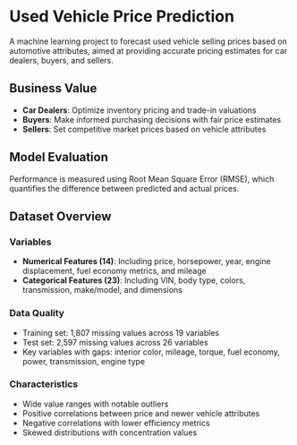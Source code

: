 # Used Vehicle Price Prediction

A machine learning project to forecast used vehicle selling prices based on automotive attributes, aimed at providing accurate pricing estimates for car dealers, buyers, and sellers.

## Business Value

- **Car Dealers**: Optimize inventory pricing and trade-in valuations
- **Buyers**: Make informed purchasing decisions with fair price estimates
- **Sellers**: Set competitive market prices based on vehicle attributes

## Model Evaluation

Performance is measured using Root Mean Square Error (RMSE), which quantifies the difference between predicted and actual prices.

## Dataset Overview

### Variables
- **Numerical Features (14)**: Including price, horsepower, year, engine displacement, fuel economy metrics, and mileage
- **Categorical Features (23)**: Including VIN, body type, colors, transmission, make/model, and dimensions

### Data Quality
- Training set: 1,807 missing values across 19 variables
- Test set: 2,597 missing values across 26 variables
- Key variables with gaps: interior color, mileage, torque, fuel economy, power, transmission, engine type

### Characteristics
- Wide value ranges with notable outliers
- Positive correlations between price and newer vehicle attributes
- Negative correlations with lower efficiency metrics
- Skewed distributions with concentration values